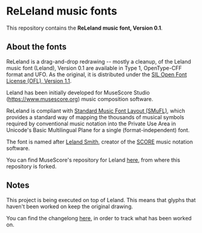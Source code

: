# ReLeland music fonts

This repository contains the **ReLeland music font, Version 0.1**.

## About the fonts

ReLeland is a drag-and-drop redrawing -- mostly a cleanup, of the Leland music font (Leland), Version 0.1 are available in Type 1, OpenType-CFF format and UFO. As the original, it is distributed under the [SIL Open Font License (OFL), Version 1.1](./LICENSE.txt).

Leland has been initially developed for MuseScore Studio (https://www.musescore.org) music composition software.

ReLeland is compliant with [Standard Music Font Layout (SMuFL)](https://w3c.github.io/smufl/), which provides a standard way of mapping the thousands of musical symbols required by conventional music notation into the Private Use Area in Unicode's Basic Multilingual Plane for a single (format-independent) font.

The font is named after [Leland Smith](https://en.wikipedia.org/wiki/Leland_Smith), creator of the [SCORE](https://en.wikipedia.org/wiki/SCORE_(software)) music notation software.

You can find MuseScore's repository for Leland [here](https://github.com/MuseScoreFonts/Leland), from where this repository is forked.

## Notes
This project is being executed on top of Leland. This means that glyphs that haven't been worked on keep the original drawing.

You can find the changelong [here](changelog.md), in order to track what has been worked on.
